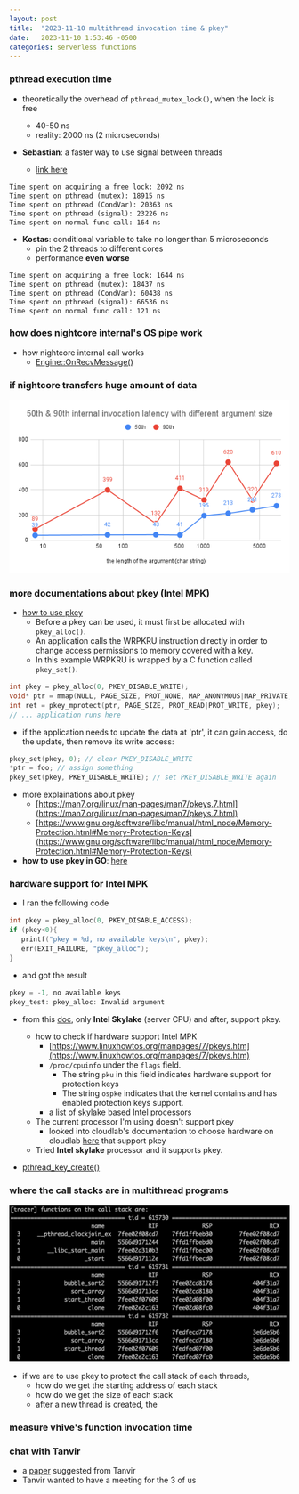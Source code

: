 ```yaml
---
layout: post
title:  "2023-11-10 multithread invocation time & pkey"
date:   2023-11-10 1:53:46 -0500
categories: serverless functions
---
```

### pthread execution time
- theoretically the overhead of `pthread_mutex_lock()`, when the lock is free
	+ 40-50 ns
	+ reality: 2000 ns (2 microseconds) 

- <strong>Sebastian</strong>: a faster way to use signal between threads
	+ [link here](https://stackoverflow.com/questions/4016789/sleeping-in-a-thread-c-posix-threads/4676069#4676069)

```
Time spent on acquiring a free lock: 2092 ns
Time spent on pthread (mutex): 18915 ns
Time spent on pthread (CondVar): 20363 ns
Time spent on pthread (signal): 23226 ns
Time spent on normal func call: 164 ns
```

- <strong>Kostas</strong>: conditional variable to take no longer than 5 microseconds
	+ pin the 2 threads to different cores
	+ performance <strong>even worse</strong>

```
Time spent on acquiring a free lock: 1644 ns
Time spent on pthread (mutex): 18437 ns
Time spent on pthread (CondVar): 60438 ns
Time spent on pthread (signal): 66536 ns
Time spent on normal func call: 121 ns
```

### how does nightcore internal's OS pipe work
- how nightcore internal call works
	+ [Engine::OnRecvMessage()](https://github.com/ut-osa/nightcore/blob/asplos-release/src/engine/engine.cpp#L223) 

### if nightcore transfers huge amount of data
![latency](/assets/2023-11-10/latency.png)

### more documentations about pkey (Intel MPK)
- [how to use pkey](https://www.kernel.org/doc/html/next/core-api/protection-keys.html)
	+ Before a pkey can be used, it must first be allocated with `pkey_alloc()`. 
	+ An application calls the WRPKRU instruction directly in order to change access permissions to memory covered with a key. 
	+ In this example WRPKRU is wrapped by a C function called `pkey_set()`.

```c++
int pkey = pkey_alloc(0, PKEY_DISABLE_WRITE);
void* ptr = mmap(NULL, PAGE_SIZE, PROT_NONE, MAP_ANONYMOUS|MAP_PRIVATE, -1, 0);
int ret = pkey_mprotect(ptr, PAGE_SIZE, PROT_READ|PROT_WRITE, pkey);
// ... application runs here
```

- if the application needs to update the data at 'ptr', it can gain access, do the update, then remove its write access:

```c++
pkey_set(pkey, 0); // clear PKEY_DISABLE_WRITE
*ptr = foo; // assign something
pkey_set(pkey, PKEY_DISABLE_WRITE); // set PKEY_DISABLE_WRITE again
```

- more explainations about pkey
	+ [https://man7.org/linux/man-pages/man7/pkeys.7.html](https://man7.org/linux/man-pages/man7/pkeys.7.html)
  + [https://www.gnu.org/software/libc/manual/html_node/Memory-Protection.html#Memory-Protection-Keys](https://www.gnu.org/software/libc/manual/html_node/Memory-Protection.html#Memory-Protection-Keys)
- <strong>how to use pkey in GO</strong>: [here](https://charlycst.github.io/posts/mpk/)

### hardware support for Intel MPK
- I ran the following code

```c++
int pkey = pkey_alloc(0, PKEY_DISABLE_ACCESS);
if (pkey<0){
   printf("pkey = %d, no available keys\n", pkey);
   err(EXIT_FAILURE, "pkey_alloc");
}
```

- and got the result

```c++
pkey = -1, no available keys
pkey_test: pkey_alloc: Invalid argument
```

- from this [doc](https://www.kernel.org/doc/html/next/core-api/protection-keys.html), only <strong>Intel Skylake</strong> (server CPU) and after, support pkey.
	+ how to check if hardware support Intel MPK
		* [https://www.linuxhowtos.org/manpages/7/pkeys.htm](https://www.linuxhowtos.org/manpages/7/pkeys.htm)
		* `/proc/cpuinfo` under the `flags` field. 
			- The string `pku` in this field indicates hardware support for protection keys 
			- The string `ospke` indicates that the kernel contains and has enabled protection keys support.
		* a [list](https://en.wikipedia.org/wiki/List_of_Intel_Xeon_processors_(Skylake-based)) of skylake based Intel processors
	+ The current processor I'm using doesn't support pkey
		* looked into cloudlab's documentation to choose hardware on cloudlab [here](https://docs.cloudlab.us/hardware.html) that support pkey
	+ Tried <strong>Intel skylake</strong> processor and it supports pkey.

- [pthread_key_create()](https://linux.die.net/man/3/pthread_key_create)


### where the call stacks are in multithread programs
![s1](/assets/2023-11-10/s1.png)

- if we are to use pkey to protect the call stack of each threads, 
	+ how do we get the starting address of each stack
	+ how do we get the size of each stack
	+ after a new thread is created, the 
### measure vhive's function invocation time

### chat with Tanvir
- a [paper](https://homes.cs.washington.edu/~arvind/papers/google-rpc.pdf) suggested from Tanvir
- Tanvir wanted to have a meeting for the 3 of us
